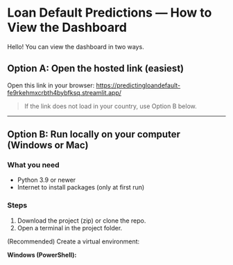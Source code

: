 # Loan Default Predictions — How to View the Dashboard

Hello! You can view the dashboard in two ways.

## Option A: Open the hosted link (easiest)
Open this link in your browser:
https://predictingloandefault-fe9rkehmxcrbth4bybfksq.streamlit.app/

> If the link does not load in your country, use Option B below.

---

## Option B: Run locally on your computer (Windows or Mac)

### What you need
- Python 3.9 or newer
- Internet to install packages (only at first run)

### Steps
1) Download the project (zip) or clone the repo.
2) Open a terminal in the project folder.

(Recommended) Create a virtual environment:

**Windows (PowerShell):**
